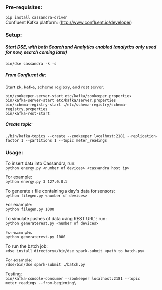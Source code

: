 ### Pre-requisites:
```pip install cassandra-driver```  
Confluent Kafka platform: (http://www.confluent.io/developer)

### Setup:
##### Start DSE, with both Search and Analytics enabled (analytics only used for now, search coming later)  
```bin/dse cassandra -k -s```

##### From Confluent dir:
Start zk, kafka, schema registry, and rest server:  
```
bin/zookeeper-server-start etc/kafka/zookeeper.properties
bin/kafka-server-start etc/kafka/server.properties
bin/schema-registry-start ./etc/schema-registry/schema-registry.properties
bin/kafka-rest-start
```

##### Create topic:
`./bin/kafka-topics --create --zookeeper localhost:2181 --replication-factor 1 --partitions 1 --topic meter_readings`

### Usage:
To insert data into Cassandra, run:  
`python energy.py <number of devices> <cassandra host ip>`

For example:  
`python energy.py 3 127.0.0.1`  

To generate a file containing a day's data for sensors:  
`python filegen.py <number of devices>`

For example:  
`python filegen.py 1000`  

To simulate pushes of data using REST URL's run:  
`python generaterest.py <number of devices>`

For example:  
`python generaterest.py 1000`  

To run the batch job:  
`<dse install directory>/bin/dse spark-submit <path to batch.py>`  

For example:  
`/dse/bin/dse spark-submit ./batch.py`

Testing:  
`bin/kafka-console-consumer --zookeeper localhost:2181 --topic meter_readings --from-beginning\`
